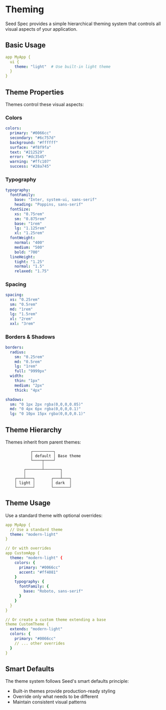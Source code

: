 # Theming

Seed Spec provides a simple hierarchical theming system that controls all visual aspects of your application.

## Basic Usage

```yaml
app MyApp {
  ui {
    theme: "light"  # Use built-in light theme
  }
}
```

## Theme Properties

Themes control these visual aspects:

### Colors
```yaml
colors:
  primary: "#0066cc"
  secondary: "#6c757d"
  background: "#ffffff"
  surface: "#f8f9fa"
  text: "#212529"
  error: "#dc3545"
  warning: "#ffc107"
  success: "#28a745"
```

### Typography
```yaml
typography:
  fontFamily: 
    base: "Inter, system-ui, sans-serif"
    heading: "Poppins, sans-serif"
  fontSize:
    xs: "0.75rem"
    sm: "0.875rem"
    base: "1rem"
    lg: "1.125rem"
    xl: "1.25rem"
  fontWeight:
    normal: "400"
    medium: "500"
    bold: "700"
  lineHeight:
    tight: "1.25"
    normal: "1.5"
    relaxed: "1.75"
```

### Spacing
```yaml
spacing:
  xs: "0.25rem"
  sm: "0.5rem"
  md: "1rem"
  lg: "1.5rem"
  xl: "2rem"
  xxl: "3rem"
```

### Borders & Shadows
```yaml
borders:
  radius:
    sm: "0.25rem"
    md: "0.5rem"
    lg: "1rem"
    full: "9999px"
  width:
    thin: "1px"
    medium: "2px"
    thick: "4px"

shadows:
  sm: "0 1px 2px rgba(0,0,0,0.05)"
  md: "0 4px 6px rgba(0,0,0,0.1)"
  lg: "0 10px 15px rgba(0,0,0,0.1)"
```

## Theme Hierarchy

Themes inherit from parent themes:
```ascii
           ┌─────────┐
           │ default │ Base theme
           └────┬────┘
                │
        ┌───────┴───────┐
        │               │
    ┌───┴───┐       ┌───┴───┐
    │ light │       │ dark  │
    └───────┘       └───────┘
```

## Theme Usage

Use a standard theme with optional overrides:

```yaml
app MyApp {
  // Use a standard theme
  theme: "modern-light"
}

// Or with overrides
app CustomApp {
  theme: "modern-light" {
    colors: {
      primary: "#0066cc"
      accent: "#ff4081"
    }
    typography: {
      fontFamily: {
        base: "Roboto, sans-serif"
      }
    }
  }
}

// Or create a custom theme extending a base
theme CustomTheme {
  extends: "modern-light"
  colors: {
    primary: "#0066cc"
    // ... other overrides
  }
}
```

## Smart Defaults

The theme system follows Seed's smart defaults principle:
- Built-in themes provide production-ready styling
- Override only what needs to be different
- Maintain consistent visual patterns
